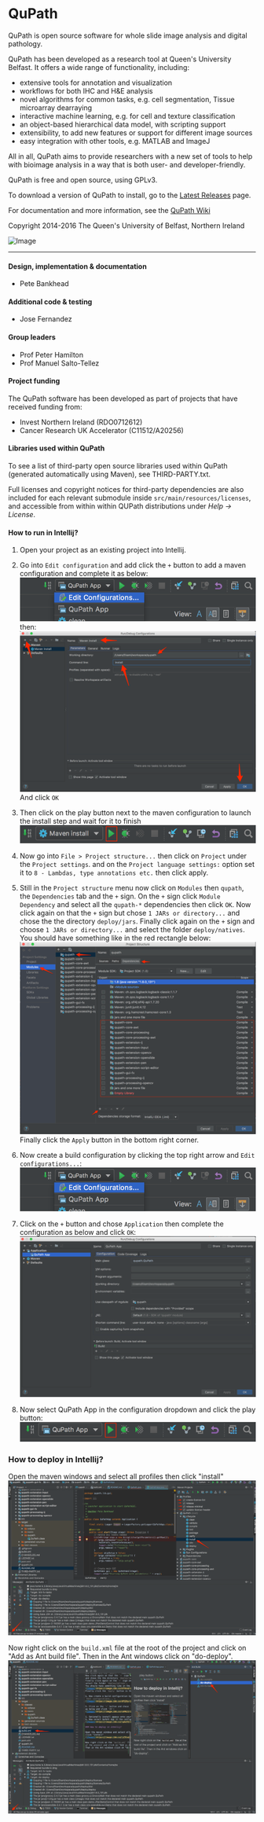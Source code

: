 QuPath
======

QuPath is open source software for whole slide image analysis and digital pathology.

QuPath has been developed as a research tool at Queen's University Belfast.  It offers a wide range of functionality, including:

* extensive tools for annotation and visualization
* workflows for both IHC and H&E analysis
* novel algorithms for common tasks, e.g. cell segmentation, Tissue microarray dearraying
* interactive machine learning, e.g. for cell and texture classification
* an object-based hierarchical data model, with scripting support
* extensibility, to add new features or support for different image sources
* easy integration with other tools, e.g. MATLAB and ImageJ

All in all, QuPath aims to provide researchers with a new set of tools to help with bioimage analysis in a way that is both user- and developer-friendly.

QuPath is free and open source, using GPLv3.

To download a version of QuPath to install, go to the [Latest Releases](https://github.com/qupath/qupath/releases/latest) page.

For documentation and more information, see the [QuPath Wiki](https://go.qub.ac.uk/qupath-docs)

Copyright 2014-2016 The Queen's University of Belfast, Northern Ireland

![Image](https://raw.githubusercontent.com/wiki/qupath/qupath/images/qupath_demo.jpg)

----

#### Design, implementation & documentation
* Pete Bankhead

#### Additional code & testing
* Jose Fernandez

#### Group leaders
* Prof Peter Hamilton
* Prof Manuel Salto-Tellez

#### Project funding
The QuPath software has been developed as part of projects that have received funding from:

* Invest Northern Ireland (RDO0712612)
* Cancer Research UK Accelerator (C11512/A20256)

#### Libraries used within QuPath
To see a list of third-party open source libraries used within QuPath (generated automatically using Maven), see THIRD-PARTY.txt.

Full licenses and copyright notices for third-party dependencies are also included for each relevant submodule inside ```src/main/resources/licenses```, and accessible from within within QUPath distributions under *Help &rarr; License*.


#### How to run in Intellij?

1. Open your project as an existing project into Intellij.
1. Go into `Edit configuration` and add click the `+` button to add a maven configuration
and complete it as below:
![Image](./images/idea2.png)
then:
![Image](./images/idea4.png)
And click `OK`
1. Then click on the play button next to the maven configuration to launch the install step and
wait for it to finish
![Image](./images/idea5.png)

1. Now go into `File > Project structure...` then click on `Project` under the `Project settings`.
and on the `Project language settings:` option set it to `8 - Lambdas, type annotations etc.`
then click apply.

1. Still in the `Project structure` menu now click on `Modules` then `qupath`, the
`Dependencies` tab and the `+` sign. On the `+` sign click `Module Dependency`
and select all the `qupath-*` dependencies then click `OK`.
Now click again on that the `+` sign but chose `1 JARs or directory...`
and chose the the directory `deploy/jars`.
Finally click again on the `+` sign and choose `1 JARs or directory...` and
select the folder `deploy/natives`.
You should have something like in the red rectangle below:
![Image](./images/idea1.png)
Finally click the `Apply` button in the bottom right corner.

1. Now create a build configuration by clicking the top right arrow and 
`Edit configurations...`:
![Image](./images/idea10.png)

1. Click on the `+` button and chose `Application` then complete the configuration
as below and click `OK`:
![Image](./images/idea3.png)

1. Now select QuPath App in the configuration dropdown and click the play button:
![Image](./images/idea7.png)

### How to deploy in Intellij?

Open the maven windows and select all profiles then
click "install"
![Image](./images/idea8.png)

Now right click on the `build.xml` file at the root
of the project and click on "Add as Ant build file".
Then in the Ant windows click on "do-deploy".
![Image](./images/idea9.png)